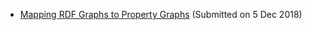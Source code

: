 * [Mapping RDF Graphs to Property Graphs](https://arxiv.org/abs/1812.01801) (Submitted on 5 Dec 2018)
